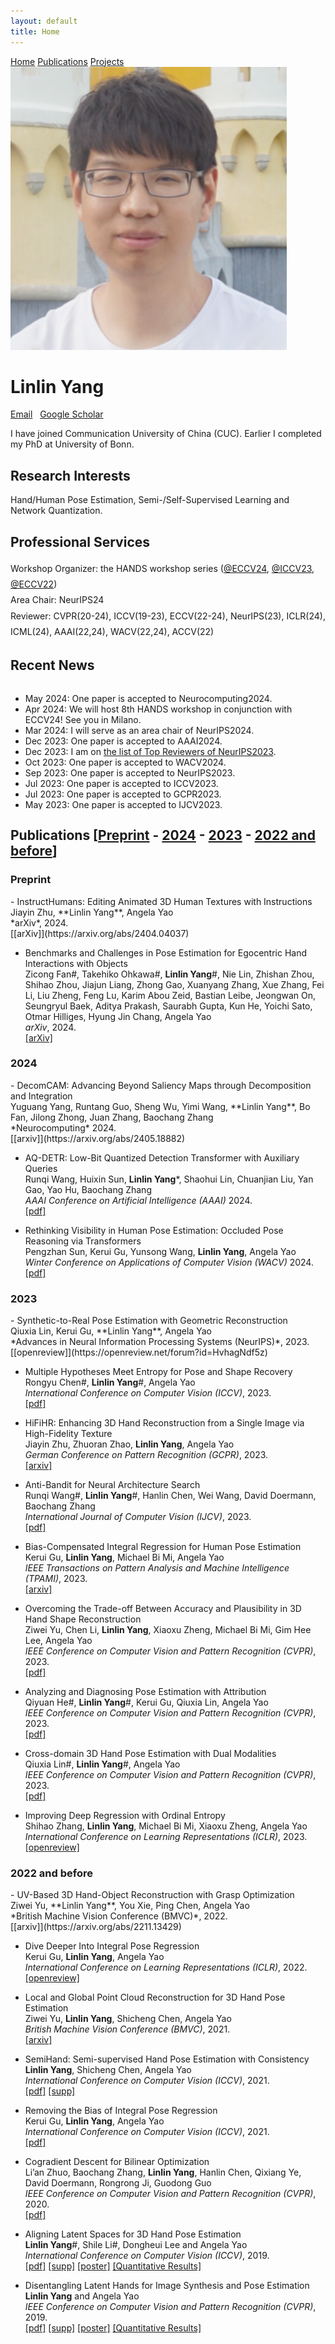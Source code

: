 ```yaml
---
layout: default
title: Home
---
```


<nav class="navbar navbar-dark navbar-expand-lg fixed-top">
    <div id="layout-menu">
        <a href="http://www.mu4yang.com">Home</a>
        <a href="#pub">Publications</a>
        <a href="#pub">Projects</a>
    </div>
</nav>

<img src="linlin.png" class="avatar" alt="Avatar" />

# Linlin Yang
<html>
<head>
<title>Font Awesome Icons</title>
<meta name="viewport" content="width=device-width, initial-scale=1">
<link rel="stylesheet" href="https://cdnjs.cloudflare.com/ajax/libs/font-awesome/4.7.0/css/font-awesome.min.css">
</head>
<body>
<a href="mailto:mu4yang@gmail.com"><i class="fa fa-fw fa-envelope" aria-hidden="true"></i> Email</a> &nbsp; 
<a href="https://scholar.google.com.hk/citations?user=gI55gF0AAAAJ&hl=en-US"><i class="fa fa-fw fa-graduation-cap"></i> Google Scholar</a>
</body>
</html> 

<br>

I have joined Communication University of China (CUC). Earlier I completed my PhD at University of Bonn.<br>


##  Research Interests
Hand/Human Pose Estimation, Semi-/Self-Supervised Learning and Network Quantization.


## Professional Services 

<div style="line-height: 1.8;">
Workshop Organizer: the HANDS workshop series (<a href="http://hands-workshop.org">@ECCV24</a>, <a href="https://sites.google.com/view/hands2023/">@ICCV23</a>, <a href="https://sites.google.com/view/hands2022/home">@ECCV22</a>) <br>
Area Chair: NeurIPS24 <br>
Reviewer: CVPR(20-24), ICCV(19-23), ECCV(22-24), NeurIPS(23), ICLR(24), ICML(24), AAAI(22,24), WACV(22,24), ACCV(22)<br>
</div>

<span id="news"></span>
## Recent News

<div style="height: 200px; overflow: auto;">
<ul>
<li> May 2024: One paper is accepted to Neurocomputing2024.</li>
<li> Apr 2024: We will host 8th HANDS workshop in conjunction with ECCV24! See you in Milano.</li>
<li> Mar 2024: I will serve as an area chair of NeurIPS2024. </li>
<li> Dec 2023: One paper is accepted to AAAI2024. </li>
<li> Dec 2023: I am on <a href="https://neurips.cc/Conferences/2023/ProgramCommittee">the list of Top Reviewers of NeurIPS2023</a>. </li>
<li> Oct 2023: One paper is accepted to WACV2024. </li>
<li> Sep 2023: One paper is accepted to NeurIPS2023. </li>
<li> Jul 2023: One paper is accepted to ICCV2023. </li>
<li> Jul 2023: One paper is accepted to GCPR2023. </li>
<li> May 2023: One paper is accepted to IJCV2023. </li>
<li> Mar 2023: We will host 7th HANDS workshop in conjunction with ICCV23! </li>
<li> Mar 2023: One paper is accepted to TPAMI2023. </li>
<li> Feb 2023: Three papers are accepted to CVPR2023. </li>
<li> Jan 2023: One paper is accepted to ICLR2023. </li>
<li> Nov 2022: I have successfully completed my PhD defense. </li>
</ul>
</div>

<span id="pub"></span>
## Publications [[Preprint](#Preprint) - [2024](#pub2024) - [2023](#pub2023) - [2022 and before](#pub2022)]



<h3 id="Preprint">Preprint</h3>
- InstructHumans: Editing Animated 3D Human Textures with Instructions<br>
Jiayin Zhu, **Linlin Yang**, Angela Yao<br>
*arXiv*, 2024.<br>
[[arXiv]](https://arxiv.org/abs/2404.04037) 


- Benchmarks and Challenges in Pose Estimation for Egocentric Hand Interactions with Objects<br>
Zicong Fan\#, Takehiko Ohkawa\#, **Linlin Yang**\#, Nie Lin, Zhishan Zhou, Shihao Zhou, Jiajun Liang, Zhong Gao, Xuanyang Zhang, Xue Zhang, Fei Li, Liu Zheng, Feng Lu, Karim Abou Zeid, Bastian Leibe, Jeongwan On, Seungryul Baek, Aditya Prakash, Saurabh Gupta, Kun He, Yoichi Sato, Otmar Hilliges, Hyung Jin Chang, Angela Yao<br>
*arXiv*, 2024.<br>
[[arXiv]](https://arxiv.org/abs/2403.16428) 


<h3 id="pub2024">2024</h3>
- DecomCAM: Advancing Beyond Saliency Maps through Decomposition and Integration<br>
Yuguang Yang, Runtang Guo, Sheng Wu, Yimi Wang, **Linlin Yang**, Bo Fan, Jilong Zhong, Juan Zhang, Baochang Zhang<br>
*Neurocomputing* 2024.<br>
[[arxiv]](https://arxiv.org/abs/2405.18882)

- AQ-DETR: Low-Bit Quantized Detection Transformer with Auxiliary Queries<br>
Runqi Wang, Huixin Sun, **Linlin Yang**\*, Shaohui Lin, Chuanjian Liu, Yan Gao, Yao Hu, Baochang Zhang<br>
*AAAI Conference on Artificial Intelligence (AAAI)* 2024.<br>
[[pdf]](https://ojs.aaai.org/index.php/AAAI/article/view/29487)


- Rethinking Visibility in Human Pose Estimation: Occluded Pose Reasoning via Transformers<br>
Pengzhan Sun, Kerui Gu, Yunsong Wang, **Linlin Yang**, Angela Yao<br>
*Winter Conference on Applications of Computer Vision (WACV)* 2024.<br>
[[pdf]](https://pengzhansun.github.io/files/1484.pdf)


<h3 id="pub2023">2023</h3>
- Synthetic-to-Real Pose Estimation with Geometric Reconstruction<br>
Qiuxia Lin, Kerui Gu, **Linlin Yang**, Angela Yao<br>
*Advances in Neural Information Processing Systems  (NeurIPS)*, 2023.<br>
[[openreview]](https://openreview.net/forum?id=HvhagNdf5z)  


- Multiple Hypotheses Meet Entropy for Pose and Shape Recovery<br>
Rongyu Chen\#, **Linlin Yang**\#, Angela Yao<br>
*International Conference on Computer Vision (ICCV)*, 2023.<br>
[[pdf]](https://openaccess.thecvf.com/content/ICCV2023/papers/Chen_MHEntropy_Entropy_Meets_Multiple_Hypotheses_for_Pose_and_Shape_Recovery_ICCV_2023_paper.pdf) 


- HiFiHR: Enhancing 3D Hand Reconstruction from a Single Image via High-Fidelity Texture<br>
Jiayin Zhu, Zhuoran Zhao, **Linlin Yang**, Angela Yao<br>
*German Conference on Pattern Recognition (GCPR)*, 2023.<br>
[[arxiv]](https://www.dagm-gcpr.de/fileadmin/dagm-gcpr/pictures/2023_Heidelberg/Paper_MainTrack/007.pdf)


- Anti-Bandit for Neural Architecture Search<br>
Runqi Wang\#, **Linlin Yang**\#, Hanlin Chen, Wei Wang, David Doermann, Baochang Zhang<br>
*International Journal of Computer Vision (IJCV)*, 2023.<br>
[[pdf]](https://link.springer.com/article/10.1007/s11263-023-01826-6)  


- Bias-Compensated Integral Regression for Human Pose Estimation<br>
Kerui Gu, **Linlin Yang**, Michael Bi Mi, Angela Yao<br>
*IEEE Transactions on Pattern Analysis and Machine Intelligence (TPAMI)*, 2023.<br>
[[arxiv]](https://arxiv.org/abs/2301.10431)  


- Overcoming the Trade-off Between Accuracy and Plausibility in 3D Hand Shape Reconstruction<br>
Ziwei Yu, Chen Li, **Linlin Yang**, Xiaoxu Zheng, Michael Bi Mi, Gim Hee Lee, Angela Yao<br>
*IEEE Conference on Computer Vision and Pattern Recognition (CVPR)*, 2023.<br>
[[pdf]](https://www.mu4yang.com/files/papers/overcoming.pdf) 


- Analyzing and Diagnosing Pose Estimation with Attribution<br>
Qiyuan He\#, **Linlin Yang**\#, Kerui Gu, Qiuxia Lin, Angela Yao<br>
*IEEE Conference on Computer Vision and Pattern Recognition (CVPR)*, 2023.<br>
[[pdf]](https://www.mu4yang.com/files/papers/analyzing.pdf) 


- Cross-domain 3D Hand Pose Estimation with Dual Modalities<br>
Qiuxia Lin\#, **Linlin Yang**\#, Angela Yao<br>
*IEEE Conference on Computer Vision and Pattern Recognition (CVPR)*, 2023.<br>
[[pdf]](https://www.mu4yang.com/files/papers/cross_domain.pdf) 


- Improving Deep Regression with Ordinal Entropy<br>
Shihao Zhang, **Linlin Yang**, Michael Bi Mi, Xiaoxu Zheng, Angela Yao<br>
*International Conference on Learning Representations (ICLR)*, 2023.<br>
[[openreview]](https://openreview.net/forum?id=raU07GpP0P)  



<h3 id="pub2022">2022 and before</h3>
- UV-Based 3D Hand-Object Reconstruction with Grasp Optimization<br>
Ziwei Yu, **Linlin Yang**, You Xie, Ping Chen, Angela Yao<br>
*British Machine Vision Conference (BMVC)*, 2022.<br>
[[arxiv]](https://arxiv.org/abs/2211.13429)  

- Dive Deeper Into Integral Pose Regression<br>
Kerui Gu, **Linlin Yang**, Angela Yao<br>
*International Conference on Learning Representations (ICLR)*, 2022.<br>
[[openreview]](https://openreview.net/forum?id=vHVcB-ak3Si)  


- Local and Global Point Cloud Reconstruction for 3D Hand Pose Estimation<br>
Ziwei Yu, **Linlin Yang**, Shicheng Chen, Angela Yao<br> 
*British Machine Vision Conference (BMVC)*, 2021.<br>
[[arxiv]](https://arxiv.org/abs/2112.06389)  

- SemiHand: Semi-supervised Hand Pose Estimation with Consistency<br> 
**Linlin Yang**, Shicheng Chen, Angela Yao<br> 
*International Conference on Computer Vision (ICCV)*, 2021.<br>
[[pdf]](https://www.mu4yang.com/files/project/semihand/semihand.pdf)  [[supp]](https://www.mu4yang.com/files/project/semihand/semihand-supp.pdf)

- Removing the Bias of Integral Pose Regression<br> 
Kerui Gu, **Linlin Yang**, Angela Yao<br>
*International Conference on Computer Vision (ICCV)*, 2021.<br>
[[pdf]](https://openaccess.thecvf.com/content/ICCV2021/papers/Gu_Removing_the_Bias_of_Integral_Pose_Regression_ICCV_2021_paper.pdf)  

- Cogradient Descent for Bilinear Optimization<br>
Li’an Zhuo, Baochang Zhang, **Linlin Yang**, Hanlin Chen, Qixiang Ye, David Doermann, Rongrong Ji, Guodong Guo<br>
*IEEE Conference on Computer Vision and Pattern Recognition (CVPR)*, 2020.<br>
[[pdf]](http://openaccess.thecvf.com/content_CVPR_2020/papers/Zhuo_Cogradient_Descent_for_Bilinear_Optimization_CVPR_2020_paper.pdf)  

- Aligning Latent Spaces for 3D Hand Pose Estimation<br> 
**Linlin Yang**\#, Shile Li\#, Dongheui Lee and Angela Yao<br> 
*International Conference on Computer Vision (ICCV)*, 2019.<br>
[[pdf]](http://openaccess.thecvf.com/content_ICCV_2019/papers/Yang_Aligning_Latent_Spaces_for_3D_Hand_Pose_Estimation_ICCV_2019_paper.pdf)  [[supp]](http://openaccess.thecvf.com/content_ICCV_2019/supplemental/Yang_Aligning_Latent_Spaces_ICCV_2019_supplemental.pdf)  [[poster]](https://www.mu4yang.com/files/posters/iccv19_poster_aligning.pdf) [[Quantitative Results]](https://www.mu4yang.com/files/data/AUC_Aligning.txt) 


- Disentangling Latent Hands for Image Synthesis and Pose Estimation<br>
**Linlin Yang** and Angela Yao<br>
*IEEE Conference on Computer Vision and Pattern Recognition (CVPR)*, 2019.<br>
[[pdf]](http://openaccess.thecvf.com/content_CVPR_2019/papers/Yang_Disentangling_Latent_Hands_for_Image_Synthesis_and_Pose_Estimation_CVPR_2019_paper.pdf)  [[supp]](http://openaccess.thecvf.com/content_CVPR_2019/supplemental/Yang_Disentangling_Latent_Hands_CVPR_2019_supplemental.pdf) [[poster]](https://www.mu4yang.com/files/posters/cvpr19_poster_dVAE.pdf) [[Quantitative Results]](https://www.mu4yang.com/files/data/AUC_Disentangling.txt)


